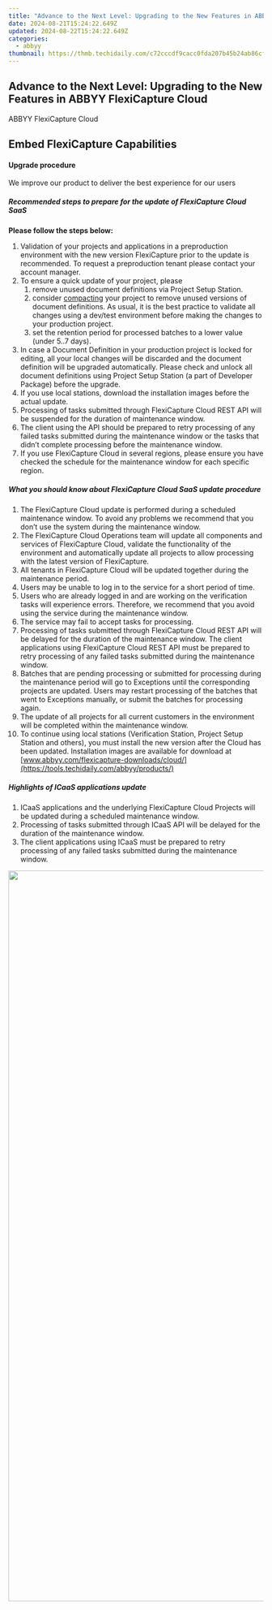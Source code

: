 ```yaml
---
title: "Advance to the Next Level: Upgrading to the New Features in ABBYY FlexiCapture Cloud"
date: 2024-08-21T15:24:22.649Z
updated: 2024-08-22T15:24:22.649Z
categories:
  - abbyy
thumbnail: https://thmb.techidaily.com/c72cccdf9cacc0fda207b45b24ab86cf2fde475b85a4b94012ab008856dbcd1d.jpg
---
```


## Advance to the Next Level: Upgrading to the New Features in ABBYY FlexiCapture Cloud

ABBYY FlexiCapture Cloud

## Embed FlexiCapture Capabilities

#### Upgrade procedure

We improve our product to deliver the best experience for our users

##### Recommended steps to prepare for the update of FlexiCapture Cloud SaaS

**Please follow the steps below:**

1. Validation of your projects and applications in a preproduction environment with the new version FlexiCapture prior to the update is recommended. To request a preproduction tenant please contact your account manager.
2. To ensure a quick update of your project, please  
   1. remove unused document definitions via Project Setup Station.  
   2. consider [compacting](https://tools.techidaily.com/abbyy/products/) your project to remove unused versions of document definitions. As usual, it is the best practice to validate all changes using a dev/test environment before making the changes to your production project.  
   3. set the retention period for processed batches to a lower value (under 5..7 days).
3. In case a Document Definition in your production project is locked for editing, all your local changes will be discarded and the document definition will be upgraded automatically. Please check and unlock all document definitions using Project Setup Station (a part of Developer Package) before the upgrade.
4. If you use local stations, download the installation images before the actual update.
5. Processing of tasks submitted through FlexiCapture Cloud REST API will be suspended for the duration of maintenance window.
6. The client using the API should be prepared to retry processing of any failed tasks submitted during the maintenance window or the tasks that didn’t complete processing before the maintenance window.
7. If you use FlexiCapture Cloud in several regions, please ensure you have checked the schedule for the maintenance window for each specific region.

##### What you should know about FlexiCapture Cloud SaaS update procedure

1. The FlexiCapture Cloud update is performed during a scheduled maintenance window. To avoid any problems we recommend that you don’t use the system during the maintenance window.
2. The FlexiCapture Cloud Operations team will update all components and services of FlexiCapture Cloud, validate the functionality of the environment and automatically update all projects to allow processing with the latest version of FlexiCapture.
3. All tenants in FlexiCapture Cloud will be updated together during the maintenance period.
4. Users may be unable to log in to the service for a short period of time.
5. Users who are already logged in and are working on the verification tasks will experience errors. Therefore, we recommend that you avoid using the service during the maintenance window.
6. The service may fail to accept tasks for processing.
7. Processing of tasks submitted through FlexiCapture Cloud REST API will be delayed for the duration of the maintenance window. The client applications using FlexiCapture Cloud REST API must be prepared to retry processing of any failed tasks submitted during the maintenance window.
8. Batches that are pending processing or submitted for processing during the maintenance period will go to Exceptions until the corresponding projects are updated. Users may restart processing of the batches that went to Exceptions manually, or submit the batches for processing again.
9. The update of all projects for all current customers in the environment will be completed within the maintenance window.
10. To continue using local stations (Verification Station, Project Setup Station and others), you must install the new version after the Cloud has been updated. Installation images are available for download at [www.abbyy.com/flexicapture-downloads/cloud/](https://tools.techidaily.com/abbyy/products/)

##### Highlights of ICaaS applications update

1. ICaaS applications and the underlying FlexiCapture Cloud Projects will be updated during a scheduled maintenance window.
2. Processing of tasks submitted through ICaaS API will be delayed for the duration of the maintenance window.
3. The client applications using ICaaS must be prepared to retry processing of any failed tasks submitted during the maintenance window.

<ins class="adsbygoogle"
     style="display:block"
     data-ad-format="autorelaxed"
     data-ad-client="ca-pub-7571918770474297"
     data-ad-slot="1223367746"></ins>



<ins class="adsbygoogle"
     style="display:block"
     data-ad-client="ca-pub-7571918770474297"
     data-ad-slot="8358498916"
     data-ad-format="auto"
     data-full-width-responsive="true"></ins>

<!-- affiliate ads begin -->
<a href="https://turbotech.pxf.io/c/5597632/1450763/17212" target="_top" id="1450763"><img src="//a.impactradius-go.com/display-ad/17212-1450763" border="0" alt="" width="2560" height="1440"/></a><img height="0" width="0" src="https://imp.pxf.io/i/5597632/1450763/17212" style="position:absolute;visibility:hidden;" border="0" />
<!-- affiliate ads end -->